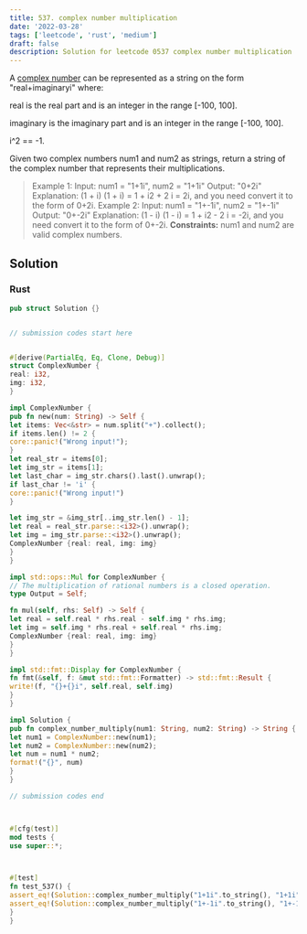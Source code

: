 ```yaml
---
title: 537. complex number multiplication
date: '2022-03-28'
tags: ['leetcode', 'rust', 'medium']
draft: false
description: Solution for leetcode 0537 complex number multiplication
---
```




A [complex number](https://en.wikipedia.org/wiki/Complex_number) can be represented as a string on the form "real+imaginaryi" where:



real is the real part and is an integer in the range [-100, 100].

imaginary is the imaginary part and is an integer in the range [-100, 100].

i^2 <TeX>=</TeX><TeX>=</TeX> -1.



Given two complex numbers num1 and num2 as strings, return a string of the complex number that represents their multiplications.



>   Example 1:
>   Input: num1 <TeX>=</TeX> "1+1i", num2 <TeX>=</TeX> "1+1i"
>   Output: "0+2i"
>   Explanation: (1 + i)  (1 + i) <TeX>=</TeX> 1 + i2 + 2  i <TeX>=</TeX> 2i, and you need convert it to the form of 0+2i.
>   Example 2:
>   Input: num1 <TeX>=</TeX> "1+-1i", num2 <TeX>=</TeX> "1+-1i"
>   Output: "0+-2i"
>   Explanation: (1 - i)  (1 - i) <TeX>=</TeX> 1 + i2 - 2  i <TeX>=</TeX> -2i, and you need convert it to the form of 0+-2i.
**Constraints:**
>   	num1 and num2 are valid complex numbers.


## Solution


### Rust
```rust
pub struct Solution {}


// submission codes start here


#[derive(PartialEq, Eq, Clone, Debug)]
struct ComplexNumber {
real: i32,
img: i32,
}

impl ComplexNumber {
pub fn new(num: String) -> Self {
let items: Vec<&str> = num.split("+").collect();
if items.len() != 2 {
core::panic!("Wrong input!");
}
let real_str = items[0];
let img_str = items[1];
let last_char = img_str.chars().last().unwrap();
if last_char != 'i' {
core::panic!("Wrong input!")
}

let img_str = &img_str[..img_str.len() - 1];
let real = real_str.parse::<i32>().unwrap();
let img = img_str.parse::<i32>().unwrap();
ComplexNumber {real: real, img: img}
}
}

impl std::ops::Mul for ComplexNumber {
// The multiplication of rational numbers is a closed operation.
type Output = Self;

fn mul(self, rhs: Self) -> Self {
let real = self.real * rhs.real - self.img * rhs.img;
let img = self.img * rhs.real + self.real * rhs.img;
ComplexNumber {real: real, img: img}
}
}

impl std::fmt::Display for ComplexNumber {
fn fmt(&self, f: &mut std::fmt::Formatter) -> std::fmt::Result {
write!(f, "{}+{}i", self.real, self.img)
}
}

impl Solution {
pub fn complex_number_multiply(num1: String, num2: String) -> String {
let num1 = ComplexNumber::new(num1);
let num2 = ComplexNumber::new(num2);
let num = num1 * num2;
format!("{}", num)
}
}

// submission codes end



#[cfg(test)]
mod tests {
use super::*;



#[test]
fn test_537() {
assert_eq!(Solution::complex_number_multiply("1+1i".to_string(), "1+1i".to_string()), "0+2i".to_string());
assert_eq!(Solution::complex_number_multiply("1+-1i".to_string(), "1+-1i".to_string()), "0+-2i".to_string());
}
}

```
